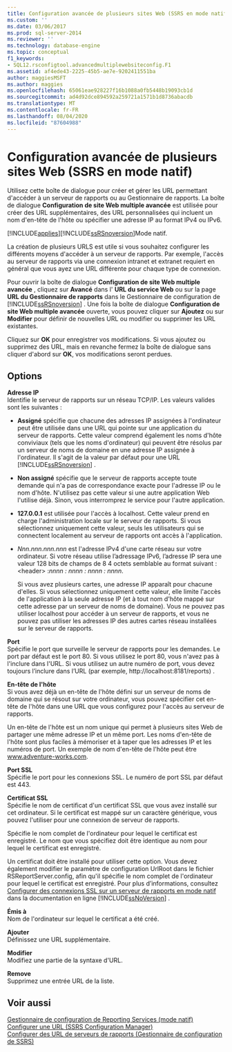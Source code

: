 ```yaml
---
title: Configuration avancée de plusieurs sites Web (SSRS en mode natif) | Microsoft Docs
ms.custom: ''
ms.date: 03/06/2017
ms.prod: sql-server-2014
ms.reviewer: ''
ms.technology: database-engine
ms.topic: conceptual
f1_keywords:
- SQL12.rsconfigtool.advancedmultiplewebsiteconfig.F1
ms.assetid: af4ede43-2225-45b5-ae7e-9202411551ba
author: maggiesMSFT
ms.author: maggies
ms.openlocfilehash: 65061eae928227f16b1088a0fb5448b19093cb1d
ms.sourcegitcommit: ad4d92dce894592a259721a1571b1d8736abacdb
ms.translationtype: MT
ms.contentlocale: fr-FR
ms.lasthandoff: 08/04/2020
ms.locfileid: "87604988"
---
```

# <a name="advanced-multiple-web-site-configuration-ssrs-native-mode"></a>Configuration avancée de plusieurs sites Web (SSRS en mode natif)
  Utilisez cette boîte de dialogue pour créer et gérer les URL permettant d'accéder à un serveur de rapports ou au Gestionnaire de rapports. La boîte de dialogue **Configuration de site Web multiple avancée** est utilisée pour créer des URL supplémentaires, des URL personnalisées qui incluent un nom d'en-tête de l'hôte ou spécifier une adresse IP au format IPv4 ou IPv6.  
  
 [!INCLUDE[applies](../../includes/applies-md.md)][!INCLUDE[ssRSnoversion](../../includes/ssrsnoversion-md.md)]Mode natif.  
  
 La création de plusieurs URLS est utile si vous souhaitez configurer les différents moyens d'accéder à un serveur de rapports. Par exemple, l'accès au serveur de rapports via une connexion intranet et extranet requiert en général que vous ayez une URL différente pour chaque type de connexion.  
  
 Pour ouvrir la boîte de dialogue **Configuration de site Web multiple avancée** , cliquez sur **Avancé** dans l' **URL du service Web** ou sur la page **URL du Gestionnaire de rapports** dans le Gestionnaire de configuration de [!INCLUDE[ssRSnoversion](../../includes/ssrsnoversion-md.md)] . Une fois la boîte de dialogue **Configuration de site Web multiple avancée** ouverte, vous pouvez cliquer sur **Ajoutez** ou sur **Modifier** pour définir de nouvelles URL ou modifier ou supprimer les URL existantes.  
  
 Cliquez sur **OK** pour enregistrer vos modifications. Si vous ajoutez ou supprimez des URL, mais en revanche fermez la boîte de dialogue sans cliquer d'abord sur **OK**, vos modifications seront perdues.  
  
## <a name="options"></a>Options  
 **Adresse IP**  
 Identifie le serveur de rapports sur un réseau TCP/IP. Les valeurs valides sont les suivantes :  
  
-   **Assigné** spécifie que chacune des adresses IP assignées à l'ordinateur peut être utilisée dans une URL qui pointe sur une application du serveur de rapports. Cette valeur comprend également les noms d'hôte conviviaux (tels que les noms d'ordinateur) qui peuvent être résolus par un serveur de noms de domaine en une adresse IP assignée à l'ordinateur. Il s'agit de la valeur par défaut pour une URL [!INCLUDE[ssRSnoversion](../../includes/ssrsnoversion-md.md)] .  
  
-   **Non assigné** spécifie que le serveur de rapports accepte toute demande qui n'a pas de correspondance exacte pour l'adresse IP ou le nom d'hôte. N'utilisez pas cette valeur si une autre application Web l'utilise déjà. Sinon, vous interromprez le service pour l'autre application.  
  
-   **127.0.0.1** est utilisée pour l'accès à localhost. Cette valeur prend en charge l'administration locale sur le serveur de rapports. Si vous sélectionnez uniquement cette valeur, seuls les utilisateurs qui se connectent localement au serveur de rapports ont accès à l'application.  
  
-   *Nnn.nnn.nnn.nnn* est l'adresse IPv4 d'une carte réseau sur votre ordinateur. Si votre réseau utilise l’adressage IPv6, l’adresse IP sera une valeur 128 bits de champs de 8 4 octets semblable au format suivant : \<header> :*nnnn : nnnn : nnnn : nnnn*.  
  
     Si vous avez plusieurs cartes, une adresse IP apparaît pour chacune d'elles. Si vous sélectionnez uniquement cette valeur, elle limite l'accès de l'application à la seule adresse IP (et à tout nom d'hôte mappé sur cette adresse par un serveur de noms de domaine). Vous ne pouvez pas utiliser localhost pour accéder à un serveur de rapports, et vous ne pouvez pas utiliser les adresses IP des autres cartes réseau installées sur le serveur de rapports.  
  
 **Port**  
 Spécifie le port que surveille le serveur de rapports pour les demandes. Le port par défaut est le port 80. Si vous utilisez le port 80, vous n'avez pas à l'inclure dans l'URL. Si vous utilisez un autre numéro de port, vous devez toujours l’inclure dans l’URL (par exemple, http://localhost:8181/reports) .  
  
 **En-tête de l'hôte**  
 Si vous avez déjà un en-tête de l'hôte défini sur un serveur de noms de domaine qui se résout sur votre ordinateur, vous pouvez spécifier cet en-tête de l'hôte dans une URL que vous configurez pour l'accès au serveur de rapports.  
  
 Un en-tête de l'hôte est un nom unique qui permet à plusieurs sites Web de partager une même adresse IP et un même port. Les noms d'en-tête de l'hôte sont plus faciles à mémoriser et à taper que les adresses IP et les numéros de port. Un exemple de nom d'en-tête de l'hôte peut être www.adventure-works.com.  
  
 **Port SSL**  
 Spécifie le port pour les connexions SSL. Le numéro de port SSL par défaut est 443.  
  
 **Certificat SSL**  
 Spécifie le nom de certificat d'un certificat SSL que vous avez installé sur cet ordinateur. Si le certificat est mappé sur un caractère générique, vous pouvez l'utiliser pour une connexion de serveur de rapports.  
  
 Spécifie le nom complet de l'ordinateur pour lequel le certificat est enregistré. Le nom que vous spécifiez doit être identique au nom pour lequel le certificat est enregistré.  
  
 Un certificat doit être installé pour utiliser cette option. Vous devez également modifier le paramètre de configuration UrlRoot dans le fichier RSReportServer.config, afin qu'il spécifie le nom complet de l'ordinateur pour lequel le certificat est enregistré. Pour plus d’informations, consultez [Configurer des connexions SSL sur un serveur de rapports en mode natif](../../reporting-services/security/configure-ssl-connections-on-a-native-mode-report-server.md) dans la documentation en ligne [!INCLUDE[ssNoVersion](../../includes/ssnoversion-md.md)] .  
  
 **Émis à**  
 Nom de l'ordinateur sur lequel le certificat a été créé.  
  
 **Ajouter**  
 Définissez une URL supplémentaire.  
  
 **Modifier**  
 Modifiez une partie de la syntaxe d'URL.  
  
 **Remove**  
 Supprimez une entrée URL de la liste.  
  
## <a name="see-also"></a>Voir aussi  
 [Gestionnaire de configuration de Reporting Services &#40;mode natif&#41;](../../../2014/sql-server/install/reporting-services-configuration-manager-native-mode.md)   
 [Configurer une URL &#40;SSRS Configuration Manager&#41;](../../reporting-services/install-windows/configure-a-url-ssrs-configuration-manager.md)   
 [Configurer des URL de serveurs de rapports &#40;Gestionnaire de configuration de SSRS&#41;](../../reporting-services/install-windows/configure-report-server-urls-ssrs-configuration-manager.md)  
  
  
